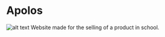 # Apolos
![alt text](https://sites.google.com/a/mypisd.net/nicholas-wharton/home/shaan.PNG)
Website made for the selling of a product in school.
